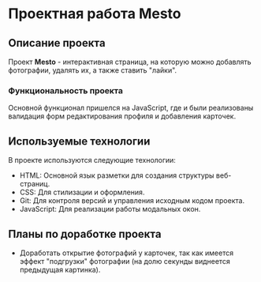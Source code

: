 # Проектная работа Mesto

## Описание проекта
Проект **Mesto** - интерактивная страница, на которую можно добавлять фотографии, удалять их, а также ставить "лайки".
### Функциональность проекта
Основной функционал пришелся на JavaScript, где и были реализованы валидация форм редактирования профиля и добавления карточек.
## Используемые технологии
В проекте используются следующие технологии:
* HTML: Основной язык разметки для создания структуры веб-страниц.
* CSS: Для стилизации и оформления.
* Git: Для контроля версий и управления исходным кодом проекта.
* JavaScript: Для реализации работы модальных окон.
## Планы по доработке проекта
* Доработать открытие фотографий у карточек, так как имеется эффект "подгрузки" фотографии (на долю секунды виднеется предыдущая картинка).